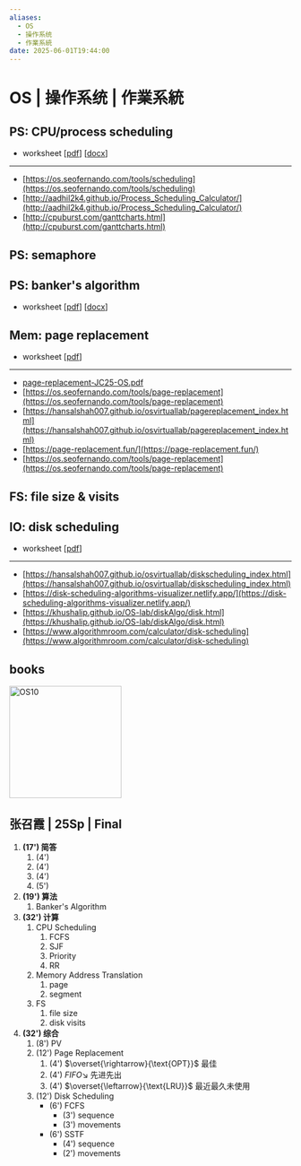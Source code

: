 ```yaml
---
aliases:
  - OS
  - 操作系统
  - 作業系統
date: 2025-06-01T19:44:00
---
```


# OS | 操作系统 | 作業系統

## PS: CPU/process scheduling

- worksheet \[[pdf](2-PS/2-Scheduling/psets/assets/CPU-scheduling-p.pdf)\] \[[docx](2-PS/2-Scheduling/psets/assets/CPU-scheduling.docx)\]

---

- [https://os.seofernando.com/tools/scheduling](https://os.seofernando.com/tools/scheduling)
- [http://aadhil2k4.github.io/Process_Scheduling_Calculator/](http://aadhil2k4.github.io/Process_Scheduling_Calculator/)
- [http://cpuburst.com/ganttcharts.html](http://cpuburst.com/ganttcharts.html)

## PS: semaphore


## PS: banker's algorithm

- worksheet \[[pdf](2-PS/5-Deadlock/psets/assets/banker-tables-54-p.pdf)\]  \[[docx](2-PS/5-Deadlock/psets/assets/banker-tables-54.docx)\] 

## Mem: page replacement

- worksheet \[[pdf](3-Mem/psets/P3-PageReplacement/assets/page-replacement-tables-p.pdf)\]

---

- [page-replacement-JC25-OS.pdf](3-Mem/psets/P3-PageReplacement/assets/page-replacement-JC25-OS.pdf)
- [https://os.seofernando.com/tools/page-replacement](https://os.seofernando.com/tools/page-replacement)
- [https://hansalshah007.github.io/osvirtuallab/pagereplacement_index.html](https://hansalshah007.github.io/osvirtuallab/pagereplacement_index.html)
- [https://page-replacement.fun/](https://page-replacement.fun/)
- [https://os.seofernando.com/tools/page-replacement](https://os.seofernando.com/tools/page-replacement)

## FS: file size & visits

## IO: disk scheduling

- worksheet \[[pdf](5-IO/1-Disk/psets/P1-DiskScheduling/assets/disk-scheduling-tables-p.pdf)\]

---

- [https://hansalshah007.github.io/osvirtuallab/diskscheduling_index.html](https://hansalshah007.github.io/osvirtuallab/diskscheduling_index.html)
- [https://disk-scheduling-algorithms-visualizer.netlify.app/](https://disk-scheduling-algorithms-visualizer.netlify.app/)
- [https://khushalip.github.io/OS-lab/diskAlgo/disk.html](https://khushalip.github.io/OS-lab/diskAlgo/disk.html)
- [https://www.algorithmroom.com/calculator/disk-scheduling](https://www.algorithmroom.com/calculator/disk-scheduling)

## books

<a href="https://codex.cs.yale.edu/avi/os-book/OS10/" target="_blank">
  <img src="https://codex.cs.yale.edu/avi/os-book/OS10/images/os10-cover.jpg" alt="OS10" style="height:200px;">
</a>

## 张召霞 | 25Sp | Final

1. **(17') 简答**
	1. (4')
	2. (4')
	3. (4')
	4. (5')
2. **(19') 算法**
	1. Banker's Algorithm
3. **(32') 计算**
	1. CPU Scheduling
		1. FCFS
		2. SJF
		3. Priority
		4. RR
	2. Memory Address Translation
		1. page
		2. segment
	3. FS
		1. file size
		2. disk visits
4. **(32') 综合**
	1. (8') PV
	2. (12') Page Replacement 
		1. (4') $\overset{\rightarrow}{\text{OPT}}$ 最佳
		2. (4') $FIFO\text{↘}$ 先进先出
		3. (4') $\overset{\leftarrow}{\text{LRU}}$ 最近最久未使用
	3. (12') Disk Scheduling 
		- (6') FCFS
			- (3') sequence
			- (3') movements
		- (6') SSTF
			- (4') sequence
			- (2') movements